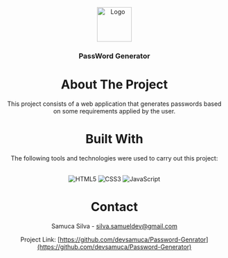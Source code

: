 
  <div align="center"> <img src="https://cdn-icons-png.flaticon.com/512/5582/5582931.png" alt="Logo" width="80" height="80"> </div>

  <h3 align="center">PassWord Generator</h3>



<h1 align="center"> About The Project </h1>

<div align="center">This project consists of a web application that generates passwords based on some requirements applied by the user.</div>

<h1 align="center"> Built With </h1>

<div align="center">The following tools and technologies were used to carry out this project:</div>

<br>

<div align="center">

![HTML5](https://img.shields.io/badge/html5-%23E34F26.svg?style=for-the-badge&logo=html5&logoColor=white)
![CSS3](https://img.shields.io/badge/css3-%231572B6.svg?style=for-the-badge&logo=css3&logoColor=white)
![JavaScript](https://img.shields.io/badge/javascript-%23323330.svg?style=for-the-badge&logo=javascript&logoColor=%23F7DF1E)

</div>

<h1 align="center"> Contact </h1>

<div align="center">

Samuca Silva - silva.samueldev@gmail.com

Project Link: [https://github.com/devsamuca/Password-Genrator](https://github.com/devsamuca/Password-Generator)

</div>

